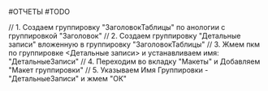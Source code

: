 #ОТЧЕТЫ #TODO 

// 1. Создаем группировку "ЗаголовокТаблицы" по анологии с группировкой "Заголовок"
// 2. Создаем группировку "Детальные записи" вложенную в группировку "ЗаголовокТаблицы"
// 3. Жмем пкм по группировке <Детальные записи> и устанавливаем имя: "ДетальныеЗаписи"
// 4. Переходим во вкладку "Макеты" и Добавляем "Макет группировки"
// 5. Указываем Имя Группировки - "ДетальныеЗаписи" и жмем "ОК"